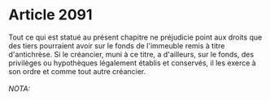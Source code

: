 # Article 2091

Tout ce qui est statué au présent chapitre ne préjudicie point aux droits que des tiers pourraient avoir sur le fonds de l'immeuble remis à titre d'antichrèse.   Si le créancier, muni à ce titre, a d'ailleurs, sur le fonds, des privilèges ou hypothèques légalement établis et conservés, il les exerce à son ordre et comme tout autre créancier.<br/><br/><i>NOTA:</i>